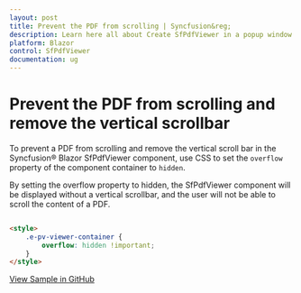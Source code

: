 ```yaml
---
layout: post
title: Prevent the PDF from scrolling | Syncfusion&reg;
description: Learn here all about Create SfPdfViewer in a popup window in Syncfusion&reg; Blazor SfPdfViewer component and more.
platform: Blazor
control: SfPdfViewer
documentation: ug
---
```


# Prevent the PDF from scrolling and remove the vertical scrollbar

To prevent a PDF from scrolling and remove the vertical scroll bar in the Syncfusion&reg; Blazor SfPdfViewer component, use CSS to set the `overflow` property of the component container to `hidden`.

By setting the overflow property to hidden, the SfPdfViewer component will be displayed without a vertical scrollbar, and the user will not be able to scroll the content of a PDF.

```html

<style>
    .e-pv-viewer-container {
        overflow: hidden !important;
    }
</style>

```

[View Sample in GitHub](https://github.com/SyncfusionExamples/blazor-pdf-viewer-examples/tree/master/Common/Prevent%20the%20PDF%20from%20scrolling)